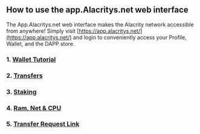 ## How to use the app.Alacritys.net web interface

The App.Alacritys.net web interface makes the Alacrity network accessible from anywhere! Simply visit [https://app.alacritys.net/](https://app.alacritys.net/) and login to conveniently access your Profile, Wallet, and the DAPP store.

### 1. [Wallet Tutorial](/docs/how_to_use_app.alacritys.net_interface/wallet_tutorial.md)
### 2. [Transfers](/docs/how_to_use_app.alacritys.net_interface/transfers.md)
### 3. [Staking](/docs/how_to_use_app.alacritys.net_interface/staking.md)
### 4. [Ram, Net & CPU](/docs/how_to_use_app.alacritys.net_interface/ram,_net,_&_cpu.md)
### 5. [Transfer Request Link](/docs/how_to_use_app.alacritys.net_interface/transfer_request_link.md)